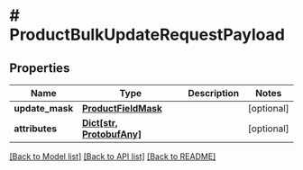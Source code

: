 # # ProductBulkUpdateRequestPayload


## Properties 


Name | Type | Description | Notes
------------ | ------------- | ------------- | -------------
**update_mask**| [**ProductFieldMask**](ProductFieldMask.md) |   | [optional]
**attributes**| [**Dict[str, ProtobufAny]**](ProtobufAny.md) |   | [optional]


[[Back to Model list]](../../README.md#models) [[Back to API list]](../../README.md#endpoints) [[Back to README]](../../README.md)

